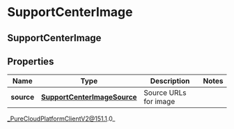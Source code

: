 # SupportCenterImage

## SupportCenterImage

## Properties

|Name | Type | Description | Notes|
|------------ | ------------- | ------------- | -------------|
| **source** | [**SupportCenterImageSource**](SupportCenterImageSource) | Source URLs for image | |



_PureCloudPlatformClientV2@151.1.0_
